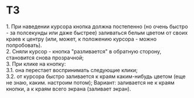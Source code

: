 # ТЗ
1\. При наведении курсора кнопка должна постепенно (но очень быстро - за полсекунды или даже быстрее) заливаться белым цветом от своих краев к центру (или, может, к положению курсора - можно попробовать).  
2\. Сняли курсор - кнопка "разливается" в обратную сторону, становится снова прозрачной;  
3\. При клике на кнопку:  
3\.1\. она перестает воспринимать следующие клики;  
3\.2\. от курсора быстро заливается к краям каким-нибудь цветом (еще не знаю, каким. настроим потом); Вариант: заливается не к краям кнопки, а к краям всего экрана (заливает экран).
